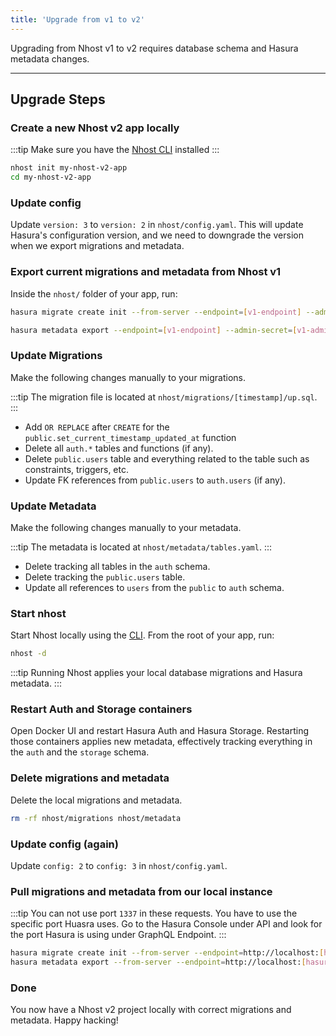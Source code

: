 ```yaml
---
title: 'Upgrade from v1 to v2'
---
```


Upgrading from Nhost v1 to v2 requires database schema and Hasura metadata changes.

---

## Upgrade Steps

### Create a new Nhost v2 app locally

:::tip
Make sure you have the [Nhost CLI](/reference/cli) installed
:::

```bash
nhost init my-nhost-v2-app
cd my-nhost-v2-app
```

### Update config

Update `version: 3` to `version: 2` in `nhost/config.yaml`. This will update Hasura's configuration version, and we need to downgrade the version when we export migrations and metadata.

### Export current migrations and metadata from Nhost v1

Inside the `nhost/` folder of your app, run:

```bash
hasura migrate create init --from-server --endpoint=[v1-endpoint] --admin-secret=[v1-admin-secret]

hasura metadata export --endpoint=[v1-endpoint] --admin-secret=[v1-admin-secret]
```

### Update Migrations

Make the following changes manually to your migrations.

:::tip
The migration file is located at `nhost/migrations/[timestamp]/up.sql`.
:::

- Add `OR REPLACE` after `CREATE` for the `public.set_current_timestamp_updated_at` function
- Delete all `auth.*` tables and functions (if any).
- Delete `public.users` table and everything related to the table such as constraints, triggers, etc.
- Update FK references from `public.users` to `auth.users` (if any).

### Update Metadata

Make the following changes manually to your metadata.

:::tip
The metadata is located at `nhost/metadata/tables.yaml`.
:::

- Delete tracking all tables in the `auth` schema.
- Delete tracking the `public.users` table.
- Update all references to `users` from the `public` to `auth` schema.

### Start nhost

Start Nhost locally using the [CLI](/reference/cli). From the root of your app, run:

```bash
nhost -d
```

:::tip
Running Nhost applies your local database migrations and Hasura metadata.
:::

### Restart Auth and Storage containers

Open Docker UI and restart Hasura Auth and Hasura Storage. Restarting those containers applies new metadata, effectively tracking everything in the `auth` and the `storage` schema.

### Delete migrations and metadata

Delete the local migrations and metadata.

```bash
rm -rf nhost/migrations nhost/metadata
```

### Update config (again)

Update `config: 2` to `config: 3` in `nhost/config.yaml`.

### Pull migrations and metadata from our local instance

:::tip
You can not use port `1337` in these requests. You have to use the specific port Huasra uses. Go to the Hasura Console under API and look for the port Hasura is using under GraphQL Endpoint.
:::

```bash
hasura migrate create init --from-server --endpoint=http://localhost:[hasura-port] --admin-secret=nhost-admin-secret
hasura metadata export --from-server --endpoint=http://localhost:[hasura-port] --admin-secret=nhost-admin-secret
```

### Done

You now have a Nhost v2 project locally with correct migrations and metadata. Happy hacking!
